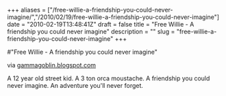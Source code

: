 +++
aliases = ["/free-willie-a-friendship-you-could-never-imagine/","/2010/02/19/free-willie-a-friendship-you-could-never-imagine"]
date = "2010-02-19T13:48:41Z"
draft = false
title = "Free Willie - A friendship you could never imagine"
description = ""
slug = "free-willie-a-friendship-you-could-never-imagine"
+++

#"Free Willie - A friendship you could never imagine"


 <div class="posterous_bookmarklet_entry">
 <div class='p_embed p_image_embed'>
<img alt="" src="http://1.bp.blogspot.com/_XCJ62cJhAPU/S36TvTRklKI/AAAAAAAAG88/S3OD8kqfkdU/s1600/freewillie.jpg" />
</div>


<div class="posterous_quote_citation">via <a href="http://gammagoblin.blogspot.com/2010/02/free-willie.html">gammagoblin.blogspot.com</a></div>
 <p>A 12 year old street kid. A 3 ton orca moustache. A friendship you could never imagine. An adventure you'll never forget.</p></div>
 